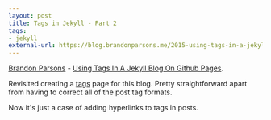 ```yaml
---
layout: post
title: Tags in Jekyll - Part 2
tags:
- jekyll
external-url: https://blog.brandonparsons.me/2015-using-tags-in-a-jekyll-blog-on-github-pages/
---
```

[Brandon Parsons](https://blog.brandonparsons.me/) - [Using Tags In A Jekyll Blog On Github Pages](https://blog.brandonparsons.me/2015-using-tags-in-a-jekyll-blog-on-github-pages/).

Revisited creating a [tags](http://idiotandrobot.com/blog/tags/) page for this blog. 
Pretty straightforward apart from having to correct all of the post tag formats.

Now it's just a case of adding hyperlinks to tags in posts.
